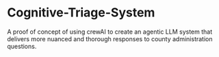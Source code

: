 # Cognitive-Triage-System
A proof of concept of using crewAI to create an agentic LLM system that delivers more nuanced and thorough responses to county administration questions.
